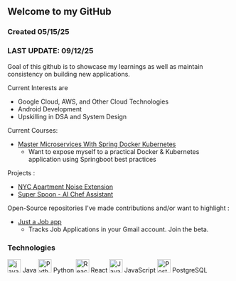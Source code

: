 ## Welcome to my GitHub

### Created 05/15/25
### LAST UPDATE: 09/12/25

Goal of this github is to showcase my learnings as well as maintain consistency on building new applications.

Current Interests are
- Google Cloud, AWS, and Other Cloud Technologies
- Android Development
- Upskilling in DSA and System Design

Current Courses:
- [Master Microservices With Spring Docker Kubernetes](https://www.udemy.com/course/master-microservices-with-spring-docker-kubernetes/)
  - Want to expose myself to a practical Docker & Kubernetes application using Springboot best practices

Projects :
- [NYC Apartment Noise Extension](https://github.com/okimin/apt-noise-extension)
- [Super Spoon - AI Chef Assistant](https://github.com/Code-Voyagers-ODSC/code-voyagers)

Open-Source repositories I've made contributions and/or want to highlight :
- [Just a Job app](https://github.com/just-a-job-app/jobseeker-analytics)
  - Tracks Job Applications in your Gmail account. Join the beta.

### Technologies
<img src="https://cdn.jsdelivr.net/gh/devicons/devicon/icons/java/java-original.svg" alt="java" width="30"/> Java
<img src="https://cdn.jsdelivr.net/gh/devicons/devicon/icons/python/python-original.svg" alt="Python" width="30"/> Python
<img src="https://cdn.jsdelivr.net/gh/devicons/devicon/icons/react/react-original.svg" alt="React" width="30"/> React
<img src="https://cdn.jsdelivr.net/gh/devicons/devicon/icons/javascript/javascript-original.svg" alt="JavaScript" width="30"/> JavaScript
<img src="https://cdn.jsdelivr.net/gh/devicons/devicon/icons/postgresql/postgresql-original.svg" alt="PostgreSQL" width="30"/> PostgreSQL
<!--
**okimin/okimin** is a ✨ _special_ ✨ repository because its `README.md` (this file) appears on your GitHub profile.

Here are some ideas to get you started:

- 🔭 I’m currently working on ...
- 🌱 I’m currently learning ...
- 👯 I’m looking to collaborate on ...
- 🤔 I’m looking for help with ...
- 💬 Ask me about ...
- 📫 How to reach me: ...
- 😄 Pronouns: ...
- ⚡ Fun fact: ...
-->

